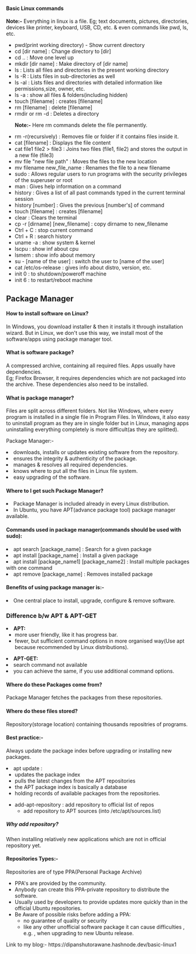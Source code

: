 <p>
    <h4>Basic Linux commands</h4>
        <p><strong>Note:-</strong> Everything in linux is a file. Eg; text documents, pictures, directories, devices like printer, keyboard, USB, CD, etc. & even commands like pwd, ls, etc.</p>
            <ul>
                <li>pwd(print working directory) - Show current directory</li>
                <li>cd [dir name] : Change directory to [dir]</li>
                <li>cd .. : Move one level up</li>
                <li>mkdir [dir name] : Make directory of [dir name] </li>
                <li>ls : Lists all files and directories in the present working directory</li>
                <li>ls -R : Lists files in sub-directories as well</li>
                <li>ls -al : Lists files and directories with detailed information like permissions,size, owner, etc.</li>
                <li>ls -a : show all files & folders(including hidden) </li>
                <li>touch [filename] : creates [filename] </li>
                <li>rm [filename] : delete [filename] </li>
                <li>rmdir or rm -d : Deletes a directory</li>
                <p> <strong>Note:-</strong> Here rm commands delete the file permanently. </p>
                <li>rm -r(recursively) : Removes file or folder if it contains files inside it.</li>
                <li>cat [filename] : 	Displays the file content</li>
                <li>cat file1 file2 > file3 : Joins two files (file1, file2) and stores the output in a new file (file3)</li>
                <li>mv file "new file path" : Moves the files to the new location</li>
                <li>mv filename new_file_name : Renames the file to a new filename</li>
                <li>sudo : Allows regular users to run programs with the security privileges of the superuser or root</li>
                <li>man : Gives help information on a command</li>
                <li>history : Gives a list of all past commands typed in the current terminal session</li>
                <li>history [number] : Gives the previous [number's] of command</li>
                <li>touch [filename] : creates [filename]</li>
                <li>clear : Clears the terminal</li>
                <li>cp -r [dirname] [new_filename] : copy dirname to new_filename</li>
                <li>Ctrl + C : stop current command</li>
                <li>Ctrl + R : search history</li>
                <li>uname -a : show system & kernel</li>
                <li>lscpu : show inf about cpu</li>
                <li>lsmem : show info about memory</li>
                <li>su - [name of the user] : switch the user to [name of the user]</li>
                <li>cat /etc/os-release : gives info about distro, version, etc.</li>
                <li>init 0 : to shutdown/poweroff machine</li>
                <li>init 6 : to restart/reboot machine</li>
            </ul>
</p>

<p>
    <h2>Package Manager</h2>
    <h4>How to install software on Linux?</h4>
    <p>In Windows, you download installer & then it installs it through installation wizard. But in Linux, we don't use this way, we install most of the software/apps using package manager tool.</p>
    <h4>What is software package?</h4>
        <p>A compressed archive, containing all required files. Apps usually have dependencies. <br>
        Eg; Firefox Browser, it requires dependencies which are not packaged into the archive. These dependencies also need to be installed.
        </p>
    <h4>What is package manager?</h4>
        <p>Files are split across different folders. Not like Windows, where every program is installed in a single file in Program Files. In Windows, it also easy to uninstall program as they are in single folder but in Linux, managing apps uninstalling everything completely is more difficult(as they are splitted).</p>
        <p>Package Manager:-
            <li>downloads, installs or updates existing software from the repository.</li>
            <li>ensures the integrity & authenticity of the package.</li>
            <li>manages & resolves all required dependencies.</li>
            <li>knows where to put all the files in Linux file system.</li>
            <li>easy upgrading of the software.</li>
        </p>
    <h4>Where to I get such Package Manager?</h4>
        <li>Package Manager is included already in every Linux distribution.</li>
        <li>In Ubuntu, you have APT(advance package tool) package manager available.</li>
    <h4>Commands used in package manager(commands should be used with sudo):</h4>
        <li>apt search [package_name] : Search for a given package</li>
        <li>apt install [package_name] : Install a given package</li>
        <li>apt install [package_name1] [package_name2] : Install multiple packages with one command</li>
        <li>apt remove [package_name] : Removes installed package</li>
    <h4>Benefits of using package manager is:-</h4>
        <li>One central place to install, upgrade, configure & remove software.</li>
    <h3>Difference b/w APT & APT-GET</h3>
        <li><strong>APT:</strong>
            <ul>
                <li>more user friendly, like it has progress bar.</li>
                <li>fewer, but sufficient command options in more organised way(Use apt because recommended by Linux distributions).</li>
            </ul>
        </li>
        <li><strong>APT-GET:</strong>
            <li>search command not available</li>
            <li>you can achieve the same, if you use additional command options.</li>
        </li>
    <h4>Where do these Packages come from?</h4>
    <p>Package Manager fetches the packages from these repositories.</p>
    <h4>Where do these files stored?</h4>
    <p>Repository(storage location) containing thousands repositries of programs.</p>
    <h4>Best practice:-</h4>
    <p>Always update the package index before upgrading or installing new packages.</p>
    <li>apt update : 
        <ul>
            <li>updates the package index</li>
            <li>pulls the latest changes from the APT repositories</li>
            <li>the APT package index is basically a database</li>
            <li>holding records of available packages from the repositories.</li>
        </ul> 
    </li>
</p>

<p>
    <ul>
        <li>add-apt-repository : add repository to official list of repos
            <ul>
                <li>add repository to APT sources (into /etc/apt/sources.list)</li>
            </ul>
        </li>
    </ul>
    <h5>Why add repository?</h5>
    <p>When installing relatively new applications which are not in official repository yet.</p>
</p>

<p>
    <h4>Repositories Types:-</h4>
    <p>
        Repositories are of type PPA(Personal Package Archive)
        <ul>
            <li>PPA's are provided by the community.</li>
            <li>Anybody can create this PPA-private repository to distribute the software.</li>
            <li>Usually used by developers to provide updates more quickly than in the official Ubuntu repositories.</li>
            <li>Be Aware of possible risks before adding a PPA:
                <ul>
                    <li>no guarantee of quality or security</li>
                    <li>like any other unofficial software package it can cause difficulties , e.g. , when upgrading to new Ubuntu release.</li>
                </ul>
            </li>
        </ul>
    </p>
</p>
Link to my blog:- https://dipanshutorawane.hashnode.dev/basic-linux1
